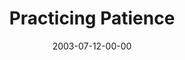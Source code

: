 ---
layout: message
category: message
series: "Letter From a Revolutionary"
title: "Practicing Patience"
date: 2003-07-12-00-00
message_id: 215
audio: "http://s3.amazonaws.com/crossroads-media/messages/audio/LFAR_03_07-13-03_Practicing_Patience.mp3"
audio-duration: "36:18"
tag: 
 - patience
 - healing
 - patient
 - waiting
 - wait
 - wells
explicit: false
---